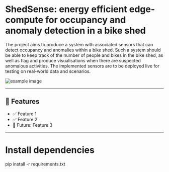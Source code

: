 # ShedSense: energy efficient edge-compute for occupancy and anomaly detection in a bike shed

The project aims to produce a system with associated sensors that can detect occupancy and
anomalies within a bike shed. Such a system should be able to keep track of the number of
people and bikes in the bike shed, as well as flag and produce visualisations when there are
suspected anomalous activities. The implemented sensors are to be deployed live for testing on
real-world data and scenarios.


![example image](https://github.com/jingxuan01/ShedSense/raw/master/examples/example_img.png)

---

## 🚀 Features

- ✅ Feature 1
- ✅ Feature 2
- 🔧 Future: Feature 3

---

# Install dependencies
pip install -r requirements.txt